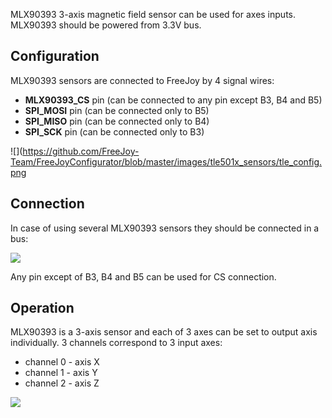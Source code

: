 MLX90393 3-axis magnetic field sensor can be used for axes inputs. MLX90393 should be powered from 3.3V bus.

## Configuration

MLX90393 sensors are connected to FreeJoy by 4 signal wires:

* **MLX90393_CS** pin (can be connected to any pin except B3, B4 and B5)
* **SPI_MOSI** pin (can be connected only to B5)
* **SPI_MISO** pin (can be connected only to B4)
* **SPI_SCK** pin (can be connected only to B3)

![](https://github.com/FreeJoy-Team/FreeJoyConfigurator/blob/master/images/tle501x_sensors/tle_config.png

## Connection

In case of using several MLX90393 sensors they should be connected in a bus:

![](https://github.com/FreeJoy-Team/FreeJoyConfigurator/blob/master/images/tle501x_sensors/tle_connection.png)

Any pin except of B3, B4 and B5 can be used for CS connection.

## Operation

MLX90393 is a 3-axis sensor and each of 3 axes can be set to output axis individually. 3 channels correspond to 3 input axes:
* channel 0 - axis X
* channel 1 - axis Y
* channel 2 - axis Z

![](https://github.com/FreeJoy-Team/FreeJoyConfigurator/blob/master/images/tle501x_sensors/offset.png)



